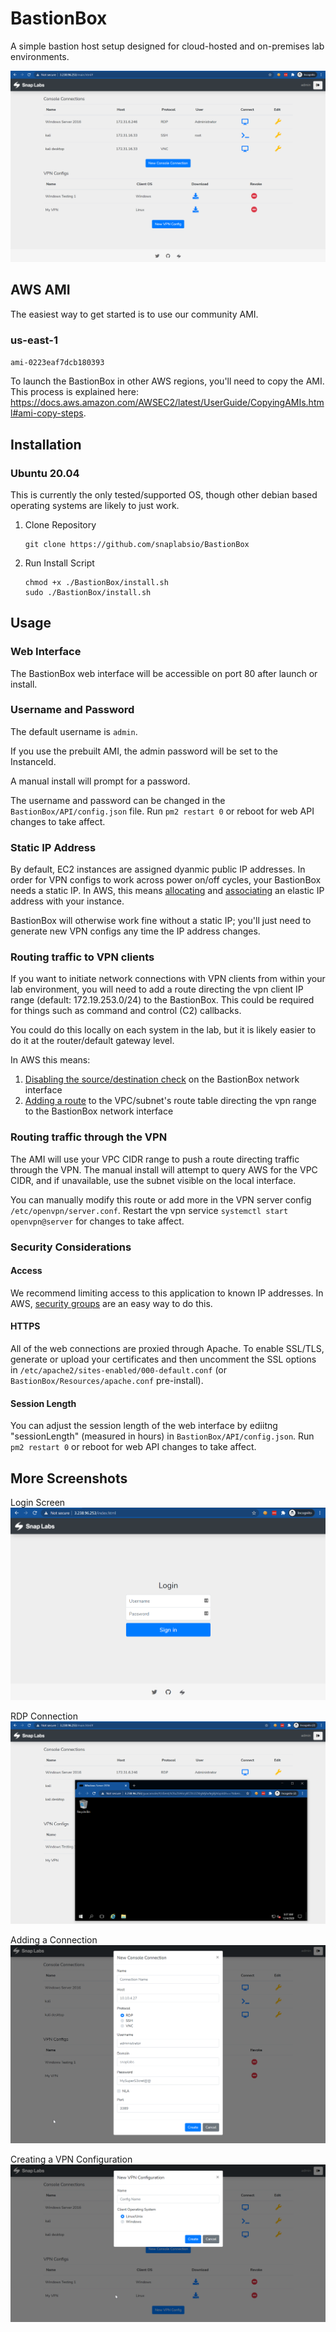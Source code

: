 # BastionBox

A simple bastion host setup designed for cloud-hosted and on-premises lab environments.

![Main Screen](/Images/main.png)

## AWS AMI

The easiest way to get started is to use our community AMI. 

### us-east-1

`ami-0223eaf7dcb180393`

To launch the BastionBox in other AWS regions, you'll need to copy the AMI. This process is explained here: https://docs.aws.amazon.com/AWSEC2/latest/UserGuide/CopyingAMIs.html#ami-copy-steps. 

## Installation

### Ubuntu 20.04

This is currently the only tested/supported OS, though other debian based operating systems are likely to just work.

1. Clone Repository

    ```text
    git clone https://github.com/snaplabsio/BastionBox
    ```

2. Run Install Script

    ```text
    chmod +x ./BastionBox/install.sh
    sudo ./BastionBox/install.sh
    ```

## Usage

### Web Interface

The BastionBox web interface will be accessible on port 80 after launch or install.

### Username and Password

The default username is `admin`.

If you use the prebuilt AMI, the admin password will be set to the InstanceId.

A manual install will prompt for a password.

The username and password can be changed in the `BastionBox/API/config.json` file. Run `pm2 restart 0` or reboot for web API changes to take affect.

### Static IP Address

By default, EC2 instances are assigned dyanmic public IP addresses. In order for VPN configs to work across power on/off cycles, your BastionBox needs a static IP. In AWS, this means [allocating](https://docs.aws.amazon.com/AWSEC2/latest/UserGuide/elastic-ip-addresses-eip.html#using-instance-addressing-eips-allocating) and [associating](https://docs.aws.amazon.com/AWSEC2/latest/UserGuide/elastic-ip-addresses-eip.html#using-instance-addressing-eips-associating) an elastic IP address with your instance.

BastionBox will otherwise work fine without a static IP; you'll just need to generate new VPN configs any time the IP address changes.

### Routing traffic to VPN clients

If you want to initiate network connections with VPN clients from within your lab environment, you will need to add a route directing the vpn client IP range (default: 172.19.253.0/24) to the BastionBox. This could be required for things such as command and control (C2) callbacks.

You could do this locally on each system in the lab, but it is likely easier to do it at the router/default gateway level.

In AWS this means:

1. [Disabling the source/destination check](https://docs.aws.amazon.com/AWSEC2/latest/UserGuide/using-eni.html#modify-source-dest-check) on the BastionBox network interface
2. [Adding a route](https://docs.aws.amazon.com/vpc/latest/userguide/WorkWithRouteTables.html#AddRemoveRoutes) to the VPC/subnet's route table directing the vpn range to the BastionBox network interface

### Routing traffic through the VPN

The AMI will use your VPC CIDR range to push a route directing traffic through the VPN. The manual install will attempt to query AWS for the VPC CIDR, and if unavailable, use the subnet visible on the local interface.

You can manually modify this route or add more in the VPN server config `/etc/openvpn/server.conf`. Restart the vpn service `systemctl start openvpn@server` for changes to take affect.

### Security Considerations

#### Access

We recommend limiting access to this application to known IP addresses. In AWS, [security groups](https://docs.aws.amazon.com/vpc/latest/userguide/VPC_SecurityGroups.html#CreatingSecurityGroups) are an easy way to do this.

#### HTTPS

All of the web connections are proxied through Apache. To enable SSL/TLS, generate or upload your certificates and then uncomment the SSL options in `/etc/apache2/sites-enabled/000-default.conf` (or `BastionBox/Resources/apache.conf` pre-install).

#### Session Length

You can adjust the session length of the web interface by ediitng "sessionLength"   (measured in hours) in `BastionBox/API/config.json`. Run `pm2 restart 0` or reboot for web API changes to take affect.

## More Screenshots

Login Screen
![Login](/Images/login.png)

RDP Connection
![RDP](/Images/rdp.png)

Adding a Connection
![Console](/Images/console.png)

Creating a VPN Configuration
![VPN](/Images/vpn.png)
